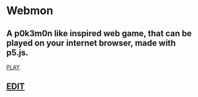 # Webmon
A p0k3m0n like inspired web game, that can be played on your internet browser, made with p5.js.
---
[PLAY](https://preview.p5js.org/DeathNotePad/present/utKTxnODO)

[EDIT](https://editor.p5js.org/DeathNotePad/sketches/utKTxnODO)
---
